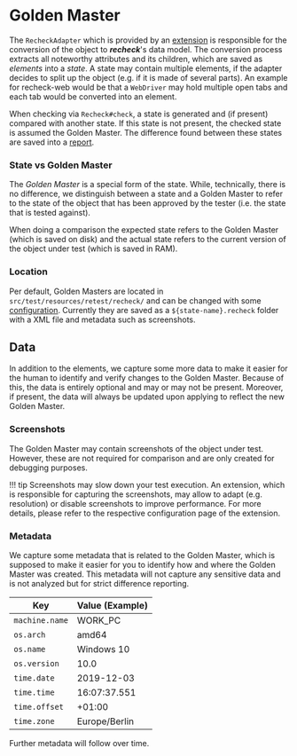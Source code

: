 # Golden Master

The `RecheckAdapter` which is provided by an [extension](../introduction/installation.md) is responsible for the conversion of the object to ***recheck***'s data model. The conversion process extracts all noteworthy attributes and its children, which are saved as *elements* into a *state*. A state may contain multiple elements, if the adapter decides to split up the object (e.g. if it is made of several parts). An example for recheck-web would be that a `WebDriver` may hold multiple open tabs and each tab would be converted into an element.

When checking via `Recheck#check`, a state is generated and (if present) compared with another state. If this state is not present, the checked state is assumed the Golden Master. The difference found between these states are saved into a [report](report.md).

### State vs Golden Master

The *Golden Master* is a special form of the state. While, technically, there is no difference, we distinguish between a state and a Golden Master to refer to the state of the object that has been approved by the tester (i.e. the state that is tested against). 

When doing a comparison the expected state refers to the Golden Master (which is saved on disk) and the actual state refers to the current version of the object under test (which is saved in RAM).

### Location

Per default, Golden Masters are located in `src/test/resources/retest/recheck/` and can be changed with some [configuration](../usage/configuration.md). Currently they are saved as a `${state-name}.recheck` folder with a XML file and metadata such as screenshots.

## Data

In addition to the elements, we capture some more data to make it easier for the human to identify and verify changes to the Golden Master. Because of this, the data is entirely optional and may or may not be present. Moreover, if present, the data will always be updated upon applying to reflect the new Golden Master.

### Screenshots

The Golden Master may contain screenshots of the object under test. However, these are not required for comparison and are only created for debugging purposes. 

!!! tip
    Screenshots may slow down your test execution. An extension, which is responsible for capturing the screenshots, may allow to adapt (e.g. resolution) or disable screenshots to improve performance. For more details, please refer to the respective configuration page of the extension.

### Metadata

We capture some metadata that is related to the Golden Master, which is supposed to make it easier for you to identify how and where the Golden Master was created. This metadata will not capture any sensitive data and is not analyzed but for strict difference reporting.

| Key            | Value (Example) |
| -------------- | --------------- |
| `machine.name` | WORK_PC         |
| `os.arch`      | amd64           |
| `os.name`      | Windows 10      |
| `os.version`   | 10.0            |
| `time.date`    | 2019-12-03      |
| `time.time`    | 16:07:37.551    |
| `time.offset`  | +01:00          |
| `time.zone`    | Europe/Berlin   |

Further metadata will follow over time.